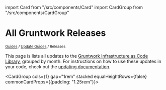 
import Card from "/src/components/Card"
import CardGroup from "/src/components/CardGroup"

# All Gruntwork Releases

<p style={{marginTop: "-25px"}}><small><a href="/guides">Guides</a> / <a href="/guides/stay-up-to-date">Update Guides</a> / Releases</small></p>

This page is lists all updates to the [Gruntwork Infrastructure as Code
Library](https://gruntwork.io/infrastructure-as-code-library/), grouped by month. For instructions on how to use these
updates in your code, check out the [updating documentation](/library/stay-up-to-date/updating).

<CardGroup cols={1} gap="1rem" stacked equalHeightRows={false} commonCardProps={{padding: "1.25rem"}}>
  <Card title="Gruntwork Release 2023-09" href="/guides/stay-up-to-date/releases/2023-09" />
<Card title="Gruntwork Release 2023-08" href="/guides/stay-up-to-date/releases/2023-08" />
<Card title="Gruntwork Release 2023-07" href="/guides/stay-up-to-date/releases/2023-07" />
<Card title="Gruntwork Release 2023-06" href="/guides/stay-up-to-date/releases/2023-06" />
<Card title="Gruntwork Release 2023-05" href="/guides/stay-up-to-date/releases/2023-05" />
<Card title="Gruntwork Release 2023-04" href="/guides/stay-up-to-date/releases/2023-04" />
<Card title="Gruntwork Release 2023-03" href="/guides/stay-up-to-date/releases/2023-03" />
<Card title="Gruntwork Release 2023-02" href="/guides/stay-up-to-date/releases/2023-02" />
<Card title="Gruntwork Release 2023-01" href="/guides/stay-up-to-date/releases/2023-01" />
<Card title="Gruntwork Release 2022-12" href="/guides/stay-up-to-date/releases/2022-12" />
<Card title="Gruntwork Release 2022-11" href="/guides/stay-up-to-date/releases/2022-11" />
<Card title="Gruntwork Release 2022-10" href="/guides/stay-up-to-date/releases/2022-10" />
<Card title="Gruntwork Release 2022-09" href="/guides/stay-up-to-date/releases/2022-09" />
<Card title="Gruntwork Release 2022-08" href="/guides/stay-up-to-date/releases/2022-08" />
<Card title="Gruntwork Release 2022-07" href="/guides/stay-up-to-date/releases/2022-07" />
<Card title="Gruntwork Release 2022-06" href="/guides/stay-up-to-date/releases/2022-06" />
<Card title="Gruntwork Release 2022-05" href="/guides/stay-up-to-date/releases/2022-05" />
<Card title="Gruntwork Release 2022-04" href="/guides/stay-up-to-date/releases/2022-04" />
<Card title="Gruntwork Release 2022-03" href="/guides/stay-up-to-date/releases/2022-03" />
<Card title="Gruntwork Release 2022-02" href="/guides/stay-up-to-date/releases/2022-02" />
<Card title="Gruntwork Release 2022-01" href="/guides/stay-up-to-date/releases/2022-01" />
<Card title="Gruntwork Release 2021-12" href="/guides/stay-up-to-date/releases/2021-12" />
<Card title="Gruntwork Release 2021-11" href="/guides/stay-up-to-date/releases/2021-11" />
<Card title="Gruntwork Release 2021-10" href="/guides/stay-up-to-date/releases/2021-10" />
<Card title="Gruntwork Release 2021-09" href="/guides/stay-up-to-date/releases/2021-09" />
<Card title="Gruntwork Release 2021-08" href="/guides/stay-up-to-date/releases/2021-08" />
<Card title="Gruntwork Release 2021-07" href="/guides/stay-up-to-date/releases/2021-07" />
<Card title="Gruntwork Release 2021-06" href="/guides/stay-up-to-date/releases/2021-06" />
<Card title="Gruntwork Release 2021-05" href="/guides/stay-up-to-date/releases/2021-05" />
<Card title="Gruntwork Release 2021-04" href="/guides/stay-up-to-date/releases/2021-04" />
<Card title="Gruntwork Release 2021-03" href="/guides/stay-up-to-date/releases/2021-03" />
<Card title="Gruntwork Release 2021-02" href="/guides/stay-up-to-date/releases/2021-02" />
<Card title="Gruntwork Release 2021-01" href="/guides/stay-up-to-date/releases/2021-01" />
<Card title="Gruntwork Release 2020-12" href="/guides/stay-up-to-date/releases/2020-12" />
<Card title="Gruntwork Release 2020-11" href="/guides/stay-up-to-date/releases/2020-11" />
<Card title="Gruntwork Release 2020-10" href="/guides/stay-up-to-date/releases/2020-10" />
<Card title="Gruntwork Release 2020-09" href="/guides/stay-up-to-date/releases/2020-09" />
<Card title="Gruntwork Release 2020-08" href="/guides/stay-up-to-date/releases/2020-08" />
<Card title="Gruntwork Release 2020-07" href="/guides/stay-up-to-date/releases/2020-07" />
<Card title="Gruntwork Release 2020-06" href="/guides/stay-up-to-date/releases/2020-06" />
<Card title="Gruntwork Release 2020-05" href="/guides/stay-up-to-date/releases/2020-05" />
<Card title="Gruntwork Release 2020-04" href="/guides/stay-up-to-date/releases/2020-04" />
<Card title="Gruntwork Release 2020-03" href="/guides/stay-up-to-date/releases/2020-03" />
<Card title="Gruntwork Release 2020-02" href="/guides/stay-up-to-date/releases/2020-02" />
<Card title="Gruntwork Release 2020-01" href="/guides/stay-up-to-date/releases/2020-01" />
<Card title="Gruntwork Release 2019-12" href="/guides/stay-up-to-date/releases/2019-12" />
<Card title="Gruntwork Release 2019-11" href="/guides/stay-up-to-date/releases/2019-11" />
<Card title="Gruntwork Release 2019-10" href="/guides/stay-up-to-date/releases/2019-10" />
<Card title="Gruntwork Release 2019-09" href="/guides/stay-up-to-date/releases/2019-09" />
<Card title="Gruntwork Release 2019-08" href="/guides/stay-up-to-date/releases/2019-08" />
<Card title="Gruntwork Release 2019-07" href="/guides/stay-up-to-date/releases/2019-07" />
<Card title="Gruntwork Release 2019-06" href="/guides/stay-up-to-date/releases/2019-06" />
<Card title="Gruntwork Release 2019-05" href="/guides/stay-up-to-date/releases/2019-05" />
<Card title="Gruntwork Release 2019-04" href="/guides/stay-up-to-date/releases/2019-04" />
<Card title="Gruntwork Release 2019-03" href="/guides/stay-up-to-date/releases/2019-03" />
<Card title="Gruntwork Release 2019-02" href="/guides/stay-up-to-date/releases/2019-02" />
<Card title="Gruntwork Release 2019-01" href="/guides/stay-up-to-date/releases/2019-01" />
<Card title="Gruntwork Release 2018-12" href="/guides/stay-up-to-date/releases/2018-12" />
<Card title="Gruntwork Release 2018-11" href="/guides/stay-up-to-date/releases/2018-11" />
<Card title="Gruntwork Release 2018-10" href="/guides/stay-up-to-date/releases/2018-10" />
<Card title="Gruntwork Release 2018-09" href="/guides/stay-up-to-date/releases/2018-09" />
<Card title="Gruntwork Release 2018-08" href="/guides/stay-up-to-date/releases/2018-08" />
<Card title="Gruntwork Release 2018-07" href="/guides/stay-up-to-date/releases/2018-07" />
<Card title="Gruntwork Release 2018-06" href="/guides/stay-up-to-date/releases/2018-06" />
<Card title="Gruntwork Release 2018-05" href="/guides/stay-up-to-date/releases/2018-05" />
<Card title="Gruntwork Release 2018-04" href="/guides/stay-up-to-date/releases/2018-04" />
<Card title="Gruntwork Release 2018-03" href="/guides/stay-up-to-date/releases/2018-03" />
<Card title="Gruntwork Release 2018-02" href="/guides/stay-up-to-date/releases/2018-02" />
<Card title="Gruntwork Release 2018-01" href="/guides/stay-up-to-date/releases/2018-01" />
<Card title="Gruntwork Release 2017-12" href="/guides/stay-up-to-date/releases/2017-12" />
<Card title="Gruntwork Release 2017-11" href="/guides/stay-up-to-date/releases/2017-11" />
<Card title="Gruntwork Release 2017-10" href="/guides/stay-up-to-date/releases/2017-10" />
<Card title="Gruntwork Release 2017-09" href="/guides/stay-up-to-date/releases/2017-09" />
<Card title="Gruntwork Release 2017-08" href="/guides/stay-up-to-date/releases/2017-08" />
<Card title="Gruntwork Release 2017-07" href="/guides/stay-up-to-date/releases/2017-07" />
<Card title="Gruntwork Release 2017-06" href="/guides/stay-up-to-date/releases/2017-06" />
<Card title="Gruntwork Release 2017-05" href="/guides/stay-up-to-date/releases/2017-05" />
<Card title="Gruntwork Release 2017-04" href="/guides/stay-up-to-date/releases/2017-04" />
<Card title="Gruntwork Release 2017-03" href="/guides/stay-up-to-date/releases/2017-03" />
<Card title="Gruntwork Release 2017-02" href="/guides/stay-up-to-date/releases/2017-02" />
<Card title="Gruntwork Release 2017-01" href="/guides/stay-up-to-date/releases/2017-01" />
<Card title="Gruntwork Release 2016-12" href="/guides/stay-up-to-date/releases/2016-12" />
<Card title="Gruntwork Release 2016-11" href="/guides/stay-up-to-date/releases/2016-11" />
<Card title="Gruntwork Release 2016-10" href="/guides/stay-up-to-date/releases/2016-10" />
<Card title="Gruntwork Release 2016-09" href="/guides/stay-up-to-date/releases/2016-09" />
<Card title="Gruntwork Release 2016-08" href="/guides/stay-up-to-date/releases/2016-08" />
<Card title="Gruntwork Release 2016-07" href="/guides/stay-up-to-date/releases/2016-07" />
<Card title="Gruntwork Release 2016-06" href="/guides/stay-up-to-date/releases/2016-06" />
</CardGroup>


<!-- ##DOCS-SOURCER-START
{
  "sourcePlugin": "releases",
  "hash": "36109d54d626b3ee72c77eaad0ad9010"
}
##DOCS-SOURCER-END -->
